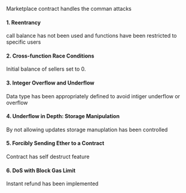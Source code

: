 Marketplace  contract handles the comman attacks 

#### 1. Reentrancy 
call balance has not been used and functions have been restricted to specific users

#### 2. Cross-function Race Conditions 
Initial balance of sellers set to 0.

#### 3. Integer Overflow and Underflow
Data type has been appropriately defined to avoid intiger underflow or overflow

#### 4. Underflow in Depth: Storage Manipulation
By not allowing updates storage manuplation has been controlled

#### 5. Forcibly Sending Ether to a Contract
Contract has self destruct feature

#### 6. DoS with Block Gas Limit
Instant refund has been implemented

